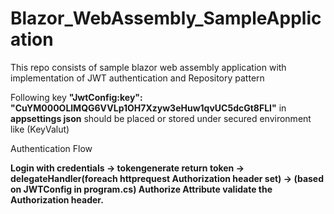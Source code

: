 # Blazor_WebAssembly_SampleApplication
This repo consists of sample blazor web assembly application with implementation of JWT authentication and Repository pattern

Following key **"JwtConfig:key": "CuYM000OLlMQG6VVLp1OH7Xzyw3eHuw1qvUC5dcGt8FLI"** in **appsettings json** should be placed or stored under secured environment like (KeyValut)

Authentication Flow

**Login with credentials 
      -> tokengenerate return token 
            -> delegateHandler(foreach httprequest Authorization header set) 
                  -> (based on JWTConfig in program.cs) Authorize Attribute validate the Authorization header.**


